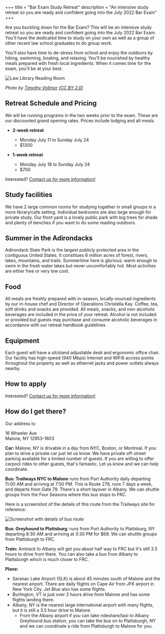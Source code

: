 +++
title = "Bar Exam Study Retreat"
description = "An intensive study retreat so you are ready and confident going into the July 2022 Bar Exam"
+++

Are you buckling down for the Bar Exam? This will be an intensive study retreat so you are ready and confident going into the July 2022 Bar Exam. You'll have the dedicated time to study on your own as well as a group of other recent law school graduates to do group work.

You'll also have time to de-stress from school and enjoy the outdoors by hiking, swimming, boating, and relaxing. You'll be nourished by healthy meals prepared with fresh local ingredients. When it comes time for the exam, you'll be at your best.

![Law Library Reading Room](/images/gallery/law-library.jpg)

*Photo by [Timothy Vollmer](https://flickr.com/photos/sixteenmilesofstring/) <a href="https://creativecommons.org/licenses/by/2.0/legalcode">(CC BY 2.0)</a>*

## Retreat Schedule and Pricing

We will be running programs in the two weeks prior to the exam. These are our discounted grand opening rates. Prices include lodging and all meals.

* **2-week retreat**
  * Monday July 11 to Sunday July 24
  * $1300

* **1-week retreat**
  * Monday July 18 to Sunday July 24
  * $700

Interested? <a href="https://us14.list-manage.com/contact-form?u=a54483dfc73731ced2ff35a04&form_id=33ffae0ec11579cdc44c4f30cb839689">Contact us for more information!</a>

## Study facilities

We have 2 large common rooms for studying together in small groups in a more library/cafe setting. Individual bedrooms are also large enough for private study. Our front yard is a lovely public park with big trees for shade and plenty of benches if you want to do some reading outdoors. 
 
## Summer in the Adirondacks

Adirondack State Park is the largest publicly protected area in the contiguous United States. It constitues 6 million acres of forest, rivers, lakes, mountains, and trails. Summertime here is glorious: warm enough to swim in the fresh water lakes but never uncomfortably hot. Most activities are either free or very low cost.

## Food

All meals are freshly prepared with in-season, locally-sourced ingredients by our in-house chef and Director of Operations Christella Kay. Coffee, tea, soft drinks and snacks are provided. All meals, snacks, and non-alcoholic beverages are included in the price of your retreat. Alcohol is not included or provided but guests may purchase and consume alcoholic beverages in accordance with our retreat handbook guidelines.

## Equipment

Each guest will have a sit/stand adjustable desk and ergonomic office chair. Our facility has high-speed (940 Mbps) Internet and WiFi6 access points throughout the property as well as ethernet jacks and power outlets always nearby.

## How to apply

Interested? <a href="https://us14.list-manage.com/contact-form?u=a54483dfc73731ced2ff35a04&form_id=33ffae0ec11579cdc44c4f30cb839689">Contact us for more information!</a>

## How do I get there?

Our address is:


16 Wheeler Ave
<br>
Malone, NY 12953-1603


**Car:** Malone, NY is drivable in a day from NYC, Boston, or Montreal. If you plan to drive a private car just let us know. We have private off-street parking available for a limited number of guests. If you are willing to offer carpool rides to other guests, that's fantastic. Let us know and we can help coordinate.

**Bus: Trailways NYC to Malone** runs from Port Authority daily departing 11:00 AM and arriving at 7:50 PM. This is Route 278, runs 7 days a week, and departs from Gate 79. There's a short layover in Albany. We can shuttle groups from the Four Seasons where this bus stops to FRC.

Here is a screenshot of the details of this route from the Trailways site for reference:

<img class="screenshot" alt="Screenshot with details of bus route" src="/images/trailways-bus.png">

**Bus: Greyhound to Plattsburg**: runs from Port Authority to Plattsburg, NY departing 8:30 AM and arriving at 3:30 PM for $69. We can shuttle groups from Plattsburgh to FRC.

**Train:** Amtrack to Albany will get you about half way to FRC but it's still 3.5 hours to drive from there. You can also take a bus from Albany to Plattsburgh which is much closer to FRC.

**Plane:**

* Saranac Lake Airport (SLK) is about 45 minutes south of Malone and the nearest airport. There are daily flights on Cape Air from JFK airport in New York City. Jet Blue also has some flights.
* Burlington, VT is just over 2 hours drive from Malone and has some flights landing there.
* Albany, NY is the nearest large international airport with many flights, but it is still a 3.5 hour drive to Malone.
  * From the Albany airport if you can take rideshare/taxi to Albany Greyhound bus station, you can take the bus on to Plattsburgh, NY and we can coordinate a ride from Plattsburgh to Malone for you.
